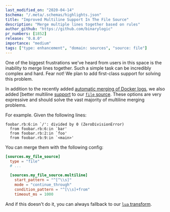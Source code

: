 ```yaml
---
last_modified_on: "2020-04-14"
$schema: "/.meta/.schemas/highlights.json"
title: "Improved Multiline Support In The File Source"
description: "Merge multiple lines together based on rules"
author_github: "https://github.com/binarylogic"
pr_numbers: [1852]
release: "0.8.0"
importance: "medium"
tags: ["type: enhancement", "domain: sources", "source: file"]
---
```


One of the biggest frustrations we've heard from users in this space is the
inability to merge lines together. Such a simple task can be incredibly
complex and hard. Fear not! We plan to add first-class support for solving
this problem.

In addition to the recently added [automatic merging of Docker
logs][docs.sources.docker#auto_partial_merge], we also added [better multiline
[support][docs.sources.file#multiline] to our [`file` source][docs.sources.file].
These options are very expressive and should solve the vast majority of
multiline merging problems.

For example. Given the following lines:

```text
foobar.rb:6:in `/': divided by 0 (ZeroDivisionError)
  from foobar.rb:6:in `bar'
  from foobar.rb:2:in `foo'
  from foobar.rb:9:in `<main>'
```

You can merge them with the following config:

```toml title="vector.toml"
[sources.my_file_source]
  type = "file"
  # ...

  [sources.my_file_source.multiline]
    start_pattern = "^[^\\s]"
    mode = "continue_through"
    condition_pattern = "^[\\s]+from"
    timeout_ms = 1000
```

And if this doesn't do it, you can always fallback
to our [`lua` transform][docs.transforms.lua].


[docs.sources.docker#auto_partial_merge]: /docs/reference/sources/docker/#auto_partial_merge
[docs.sources.file#multiline]: /docs/reference/sources/file/#multiline
[docs.sources.file]: /docs/reference/sources/file/
[docs.transforms.lua]: /docs/reference/transforms/lua/

